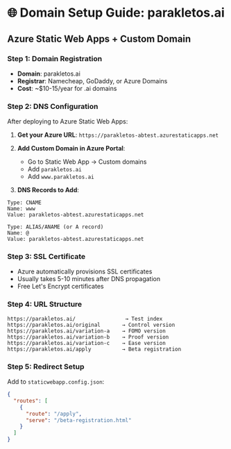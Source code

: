 # 🌐 Domain Setup Guide: parakletos.ai

## Azure Static Web Apps + Custom Domain

### Step 1: Domain Registration
- **Domain**: parakletos.ai
- **Registrar**: Namecheap, GoDaddy, or Azure Domains
- **Cost**: ~$10-15/year for .ai domains

### Step 2: DNS Configuration
After deploying to Azure Static Web Apps:

1. **Get your Azure URL**: `https://parakletos-abtest.azurestaticapps.net`
2. **Add Custom Domain in Azure Portal**:
   - Go to Static Web App → Custom domains
   - Add `parakletos.ai`
   - Add `www.parakletos.ai`

3. **DNS Records to Add**:
```
Type: CNAME
Name: www
Value: parakletos-abtest.azurestaticapps.net

Type: ALIAS/ANAME (or A record)
Name: @
Value: parakletos-abtest.azurestaticapps.net
```

### Step 3: SSL Certificate
- Azure automatically provisions SSL certificates
- Usually takes 5-10 minutes after DNS propagation
- Free Let's Encrypt certificates

### Step 4: URL Structure
```
https://parakletos.ai/                → Test index
https://parakletos.ai/original       → Control version
https://parakletos.ai/variation-a    → FOMO version
https://parakletos.ai/variation-b    → Proof version
https://parakletos.ai/variation-c    → Ease version
https://parakletos.ai/apply          → Beta registration
```

### Step 5: Redirect Setup
Add to `staticwebapp.config.json`:
```json
{
  "routes": [
    {
      "route": "/apply",
      "serve": "/beta-registration.html"
    }
  ]
}
``` 